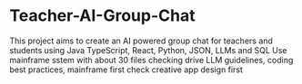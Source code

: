 # Teacher-AI-Group-Chat
This project aims to create an AI powered group chat for teachers and students using Java TypeScript, React, Python, JSON, LLMs and SQL
Use mainframe sstem with about 30 files
checking drive LLM guidelines, coding best practices, mainframe first
check creative app design first
